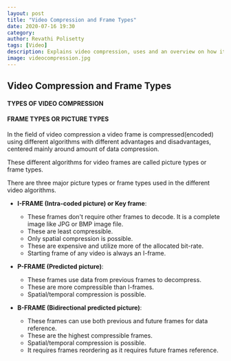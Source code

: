 ```yaml
---
layout: post
title: "Video Compression and Frame Types"
date: 2020-07-16 19:30
category: 
author: Revathi Polisetty
tags: [Video]
description: Explains video compression, uses and an overview on how it is done. 
image: videocompression.jpg
---
```


## Video Compression and Frame Types

#### TYPES OF VIDEO COMPRESSION



#### FRAME TYPES OR PICTURE TYPES

In the field of video compression a video frame is compressed(encoded) using different algorithms with different advantages and disadvantages, centered mainly around amount of data compression. 

These different algorithms for video frames are called picture types or frame types.

There are three major picture types or frame types used in the different video algorithms.

* **I-FRAME (Intra-coded picture) or Key frame**:
  * These frames don't require other frames to decode. It is a complete image like JPG or BMP image file.
  * These are least compressible.
  * Only spatial compression is possible.
  * These are expensive and utilize more of the allocated bit-rate.
  * Starting frame of any video is always an I-frame.

* **P-FRAME (Predicted picture)**:
  * These frames use data from previous frames to decompress.
  * These are more compressible than I-frames.
  * Spatial/temporal compression is possible.

* **B-FRAME (Bidirectional predicted picture)**:
  * These frames can use both previous and future frames for data reference.
  * These are the highest compressible frames.
  * Spatial/temporal compression is possible.
  * It requires frames reordering as it requires future frames reference.


